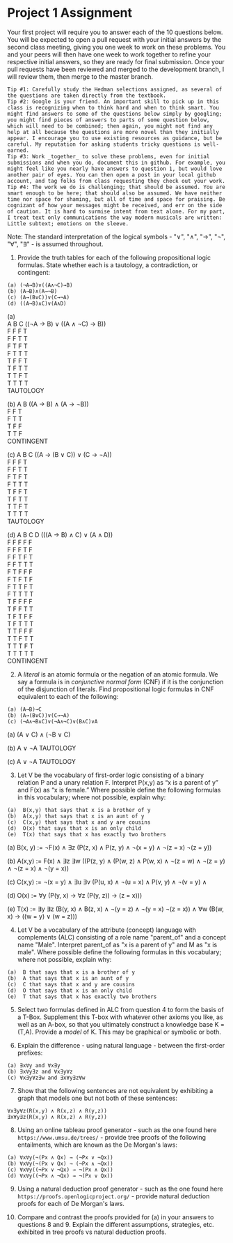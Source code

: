 # Project 1 Assignment

Your first project will require you to answer each of the 10 questions below.  You will be expected to open a pull request with your initial answers by the second class meeting, giving you one week to work on these problems. You and your peers will then have one week to work together to refine your respective initial answers, so they are ready for final submission. Once your pull requests have been reviewed and merged to the development branch, I will review them, then merge to the master branch. 

```
Tip #1: Carefully study the Hedman selections assigned, as several of the questions are taken directly from the textbook. 
Tip #2: Google is your friend. An important skill to pick up in this class is recognizing when to think hard and when to think smart. You might find answers to some of the questions below simply by googling; you might find pieces of answers to parts of some question below, which will need to be combined; then again, you might not find any help at all because the questions are more novel than they initially appear. I encourage you to use existing resources as guidance, but be careful. My reputation for asking students tricky questions is well-earned. 
Tip #3: Work _together_ to solve these problems, even for initial submissions and when you do, document this in github. For example, you might feel like you nearly have answers to question 1, but would love another pair of eyes. You can then open a post in your local github account, and tag folks from class requesting they check out your work. 
Tip #4: The work we do is challenging; that should be assumed. You are smart enough to be here; that should also be assumed. We have neither time nor space for shaming, but all of time and space for praising. Be cognizant of how your messages might be received, and err on the side of caution. It is hard to surmise intent from text alone. For my part, I treat text only communications the way modern musicals are written: Little subtext; emotions on the sleeve. 
```

Note: The standard interpretation of the logical symbols - "∨", "∧", "→", "¬", "∀", "∃" - is assumed throughout. 

1. Provide the truth tables for each of the following propositional logic formulas. State whether each is a tautology, a contradiction, or contingent:
  ```
  (a) (¬A→B)∨((A∧¬C)→B) 
  (b) (A→B)∧(A→¬B)
  (c) (A→(B∨C))∨(C→¬A) 
  (d) ((A→B)∧C)∨(A∧D) 
  ```

(a)  
A	B	C	((¬A → B) ∨ ((A ∧ ¬C) → B))  
F	F	F	T  
F	F	T	T  
F	T	F	T  
F	T	T	T  
T	F	F	T  
T	F	T	T  
T	T	F	T  
T	T	T	T  
TAUTOLOGY  

(b)
A	B	((A → B) ∧ (A → ¬B))  
F	F	T  
F	T	T  
T	F	F  
T	T	F  
CONTINGENT  

(c)
A	B	C	((A → (B ∨ C)) ∨ (C → ¬A))  
F	F	F	T  
F	F	T	T  
F	T	F	T  
F	T	T	T  
T	F	F	T  
T	F	T	T  
T	T	F	T  
T	T	T	T  
TAUTOLOGY  

(d)
A	B	C	D	(((A → B) ∧ C) ∨ (A ∧ D))  
F	F	F	F	F  
F	F	F	T	F  
F	F	T	F	T  
F	F	T	T	T  
F	T	F	F	F  
F	T	F	T	F  
F	T	T	F	T  
F	T	T	T	T  
T	F	F	F	F  
T	F	F	T	T  
T	F	T	F	F  
T	F	T	T	T  
T	T	F	F	F  
T	T	F	T	T  
T	T	T	F	T  
T	T	T	T	T  
CONTINGENT  

 
2. A _literal_ is an atomic formula or the negation of an atomic formula. We say a formula is in _conjunctive normal form_ (CNF) if it is the conjunction of the disjunction of literals. Find propositional logic formulas in CNF equivalent to each of the following:
  ```
  (a) (A→B)→C
  (b) (A→(B∨C))∨(C→¬A)
  (c) (¬A∧¬B∧C)∨(¬A∧¬C)∨(B∧C)∨A 
  ```
(a)
(A ∨ C) ∧ (¬B ∨ C)

(b)
A ∨ ¬A 
TAUTOLOGY

(c)
A ∨ ¬A
TAUTOLOGY


3. Let V be the vocabulary of first-order logic consisting of a binary relation P and a unary relation F. Interpret P(x,y) as “x is a parent of y” and F(x) as “x is female.” Where possible define the following formulas in this vocabulary; where not possible, explain why: 
  
  ```
  (a)  B(x,y) that says that x is a brother of y  
  (b)  A(x,y) that says that x is an aunt of y  
  (c)  C(x,y) that says that x and y are cousins   
  (d)  O(x) that says that x is an only child  
  (e)  T(x) that says that x has exactly two brothers 
  ```
(a) B(x, y) := ¬F(x) ∧ ∃z (P(z, x) ∧ P(z, y) ∧ ¬(x = y) ∧ ¬(z = x) ¬(z = y))

(b) A(x,y) := F(x) ∧ ∃z ∃w ((P(z, y) ∧ (P(w, z) ∧ P(w, x) ∧ ¬(z = w) ∧ ¬(z = y) ∧ ¬(z = x) ∧ ¬(y = x))

(c) C(x,y) := ¬(x = y) ∧ ∃u ∃v (P(u, x) ∧ ¬(u = x) ∧ P(v, y) ∧ ¬(v = y) ∧ 

(d) O(x) := ∀y (P(y, x) → ∀z (P(y, z)) → (z = x)))

(e) T(x) := ∃y ∃z (B(y, x) ∧ B(z, x) ∧ ¬(y = z) ∧ ¬(y = x) ¬(z = x)) ∧ ∀w (B(w, x) → ((w = y) ∨ (w = z)))


4. Let V be a vocabulary of the attribute (concept) language with complements (ALC) consisting of a role name "parent_of" and a concept name "Male". Interpret parent_of as "x is a parent of y" and M as "x is male". Where possible define the following formulas in this vocabulary; where not possible, explain why: 
  ```
  (a)  B that says that x is a brother of y
  (b)  A that says that x is an aunt of y
  (c)  C that says that x and y are cousins
  (d)  O that says that x is an only child  
  (e)  T that says that x has exactly two brothers 
  ```


5. Select two formulas defined in ALC from question 4 to form the basis of a T-Box. Supplement this T-box with whatever other axioms you like, as well as an A-box, so that you ultimately construct a knowledge base K = (T,A). Provide a _model_ of K. This may be graphical or symbolic or both. 

6. Explain the difference - using natural language - between the first-order prefixes:
  ```
  (a) ∃x∀y and ∀x∃y
  (b) ∃x∀y∃z and ∀x∃y∀z 
  (c) ∀x∃y∀z∃w and ∃x∀y∃z∀w
```
	
7. Show that the following sentences are not equivalent by exhibiting a graph that models one but not both of these sentences:
```
∀x∃y∀z(R(x,y) ∧ R(x,z) ∧ R(y,z))
∃x∀y∃z(R(x,y) ∧ R(x,z) ∧ R(y,z))
```
	
8. Using an online tableau proof generator - such as the one found here `https://www.umsu.de/trees/` - provide tree proofs of the following entailments, which are known as the De Morgan's laws:
  ```
  (a) ∀x∀y(¬(Px ∧ Qx) → (¬Px ∨ ¬Qx))
  (b) ∀x∀y(¬(Px ∨ Qx) → (¬Px ∧ ¬Qx))
  (c) ∀x∀y((¬Px ∨ ¬Qx) → ¬(Px ∧ Qx))
  (d) ∀x∀y((¬Px ∧ ¬Qx) → ¬(Px ∨ Qx))
```
	
9. Using a natural deduction proof generator - such as the one found here `https://proofs.openlogicproject.org/` - provide natural deduction proofs for each of De Morgan's laws. 

10. Compare and contrast the proofs provided for (a) in your answers to questions 8 and 9. Explain the different assumptions, strategies, etc. exhibited in tree proofs vs natural deduction proofs. 
 
